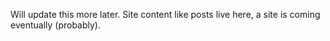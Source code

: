 Will update this more later. Site content like posts live here, a site is coming eventually (probably).